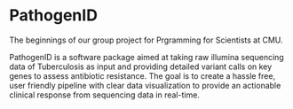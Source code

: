 # PathogenID

The beginnings of our group project for Prgramming for Scientists at CMU.

PathogenID is a software package aimed at taking raw illumina sequencing data of Tuberculosis as input and providing detailed variant calls on key genes to assess antibiotic resistance. The goal is to create a hassle free, user friendly pipeline with clear data visualization to provide an actionable clinical response from sequencing data in real-time.
